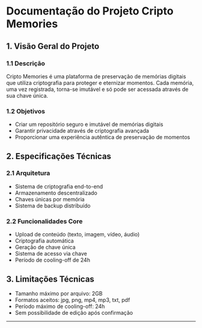 

# Documentação do Projeto Cripto Memories

## 1. Visão Geral do Projeto
### 1.1 Descrição
Cripto Memories é uma plataforma de preservação de memórias digitais que utiliza criptografia para proteger e eternizar momentos. Cada memória, uma vez registrada, torna-se imutável e só pode ser acessada através de sua chave única.

### 1.2 Objetivos
- Criar um repositório seguro e imutável de memórias digitais
- Garantir privacidade através de criptografia avançada
- Proporcionar uma experiência autêntica de preservação de momentos

## 2. Especificações Técnicas
### 2.1 Arquitetura
- Sistema de criptografia end-to-end
- Armazenamento descentralizado
- Chaves únicas por memória
- Sistema de backup distribuído

### 2.2 Funcionalidades Core
- Upload de conteúdo (texto, imagem, vídeo, áudio)
- Criptografia automática
- Geração de chave única
- Sistema de acesso via chave
- Período de cooling-off de 24h

## 3. Limitações Técnicas
- Tamanho máximo por arquivo: 2GB
- Formatos aceitos: jpg, png, mp4, mp3, txt, pdf
- Período máximo de cooling-off: 24h
- Sem possibilidade de edição após confirmação

---

